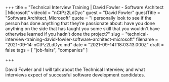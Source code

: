 +++
title = "Technical Interview Training | David Fowler - Software Architect | Microsoft"
videoId = "nCtPz2LdDyc"
guest = "David Fowler"
guestTitle = "Software Architect, Microsoft"
quote = "I personally look to see if the person has done anything that they’re passionate about: have you done anything on the side that has taught you some skill that you wouldn't have otherwise learned if you hadn’t done the project?"
slug = "technical-interview-training-david-fowler-software-architect-microsoft"
filename = "2021-09-14-nCtPz2LdDyc.md"
date = "2021-09-14T18:03:13.000Z"
draft = false
tags = [ "job-fairs", "companies" ]

+++

David Fowler and I will talk about the Technical Interview, and what interviews expect of successful software development candidates.
